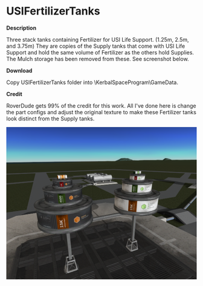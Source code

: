 # USIFertilizerTanks

**Description**

Three stack tanks containing Fertilizer for USI Life Support. (1.25m, 2.5m, and 3.75m) They are copies of the Supply tanks that come with USI Life Support and hold the same volume of Fertilizer as the others hold Supplies. The Mulch storage has been removed from these. See screenshot below.

**Download**

Copy USIFertilizerTanks folder into \KerbalSpaceProgram\GameData.

**Credit**

RoverDude gets 99% of the credit for this work. All I've done here is change the part configs and adjust the original texture to make these Fertilizer tanks look distinct from the Supply tanks.

![screenshot](https://raw.githubusercontent.com/jofwu/USIFertilizerTanks/master/screenshot.png)

